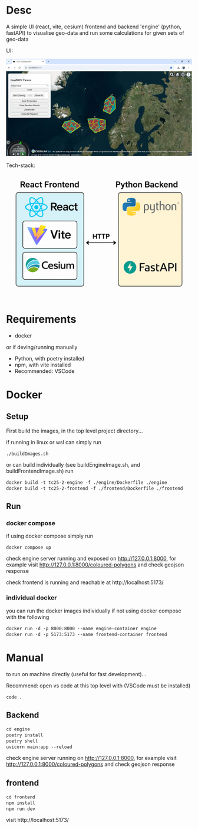 # Desc

A simple UI (react, vite, cesium) frontend and backend 'engine' (python, fastAPI) to visualise geo-data and run some calculations for given sets of geo-data

UI:

![image](./ui-grab.png)

Tech-stack:

![image](./tech-stack.png)

# Requirements

- docker

or if deving/running manually

- Python, with poetry installed
- npm, with vite installed
- Recommended: VSCode

# Docker

## Setup

First build the images, in the top level project directory...

if running in linux or wsl can simply run

```
./buildImages.sh
```

or can build individually (see buildEngineImage.sh, and buildFrontendImage.sh) run

```
docker build -t tc25-2-engine -f ./engine/Dockerfile ./engine
docker build -t tc25-2-frontend -f ./frontend/Dockerfile ./frontend
```

## Run

### docker compose

if using docker compose simply run

```
docker compose up
```

check engine server running and exposed on http://127.0.0.1:8000, for example visit http://127.0.0.1:8000/coloured-polygons and check geojson response

check frontend is running and reachable at http://localhost:5173/

### individual docker 

you can run the docker images individually if not using docker compose with the following

```
docker run -d -p 8000:8000 --name engine-container engine
docker run -d -p 5173:5173 --name frontend-container frontend
```

# Manual

to run on machine directly (useful for fast development)...

Recommend: open vs code at this top level with (VSCode must be installed)

```
code .
```

## Backend

```
cd engine
poetry install
poetry shell
uvicorn main:app --reload
```

check engine server running on http://127.0.0.1:8000, for example visit http://127.0.0.1:8000/coloured-polygons and check geojson response

## frontend

```
cd frontend
npm install
npm run dev
```

visit http://localhost:5173/
